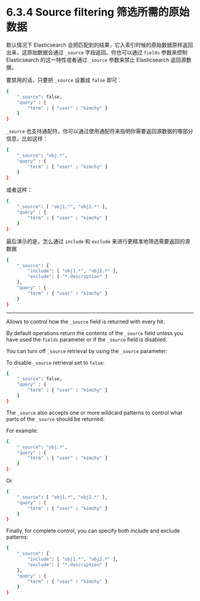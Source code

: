 # 6.3.4 Source filtering 筛选所需的原始数据

默认情况下 Elasticsearch 会把匹配到的结果，它入索引时候的原始数据原样返回出来，这原始数据会通过 `_source` 字段返回。你也可以通过 `fields` 参数来控制 Elasticsearch 的这一特性或者通过 `_source` 参数来禁止 Elasticsearch 返回源数据。

要禁用的话，只要把 `_source` 设置成 `false` 即可：

```bash
{
    "_source": false,
    "query" : {
        "term" : { "user" : "kimchy" }
    }
}
```

`_source` 也支持通配符，你可以通过使用通配符来指明你需要返回源数据的哪部分信息，比如这样：

```bash
{
    "_source": "obj.*",
    "query" : {
        "term" : { "user" : "kimchy" }
    }
}
```

或者这样：

```bash
{
    "_source": [ "obj1.*", "obj2.*" ],
    "query" : {
        "term" : { "user" : "kimchy" }
    }
}
```

最后演示的是，怎么通过 `include` 和 `exclude` 来进行更精准地筛选需要返回的源数据

```bash
{
    "_source": {
        "include": [ "obj1.*", "obj2.*" ],
        "exclude": [ "*.description" ]
    },
    "query" : {
        "term" : { "user" : "kimchy" }
    }
}
```

***


Allows to control how the `_source` field is returned with every hit.

By default operations return the contents of the `_source` field unless you have used the `fields` parameter or if the `_source` field is disabled.

You can turn off `_source` retrieval by using the `_source` parameter:

To disable `_source` retrieval set to `false`:

```bash
{
    "_source": false,
    "query" : {
        "term" : { "user" : "kimchy" }
    }
}
```

The `_source` also accepts one or more wildcard patterns to control what parts of the `_source` should be returned:

For example:

```bash
{
    "_source": "obj.*",
    "query" : {
        "term" : { "user" : "kimchy" }
    }
}
```

Or

```bash
{
    "_source": [ "obj1.*", "obj2.*" ],
    "query" : {
        "term" : { "user" : "kimchy" }
    }
}
```

Finally, for complete control, you can specify both include and exclude patterns:

```bash
{
    "_source": {
        "include": [ "obj1.*", "obj2.*" ],
        "exclude": [ "*.description" ]
    },
    "query" : {
        "term" : { "user" : "kimchy" }
    }
}
```